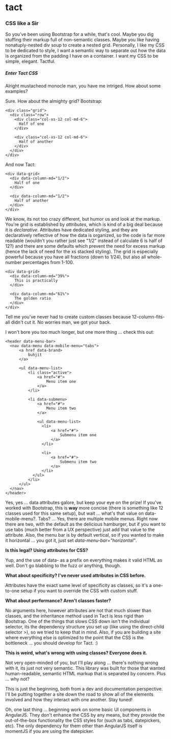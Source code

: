 # tact

### CSS like a Sir

So you've been using Bootstrap for a while, that's cool. Maybe you dig stuffing their markup full of non-semantic classes. Maybe you like having nonatuply-nested div soup to create a nested grid. Personally, I like my CSS to be dedicated to style, I want a semantic way to separate out how the data is organized from the padding I have on a container. I want my CSS to be simple, elegant. Tactful.

##### Enter Tact CSS

Alright mustacheod monocle man, you have me intriged. How about some examples?

Sure. How about the almighty grid? Bootstrap:
```
<div class="grid">
  <div class="row">
    <div class="col-xs-12 col-md-6">
      Half of one
    </div>
    
    <div class="col-xs-12 col-md-6">
      Half of another
    </div>
  </div>
</div>
```
And now Tact:
```
<div data-grid>
  <div data-column-md="1/2">
    Half of one
  </div>
  
  <div data-column-md="1/2">
    Half of another
  </div>
</div>
```
We know, its not too crazy different, but humor us and look at the markup. You're grid is established by *attributes*, which is kind of a big deal because it is *declarative*. Attributes have dedicated styling, and they are declaratively reflective of how the data is organized, so the code is far more readable (wouldn't you rather just see "1/2" instead of calculate 6 is half of 12?) and there are some defaults which prevent the need for excess markup (hence the lack of need for the xs stacked styling). The grid is especially powerful because you have all fractions (down to 1/24), but also all whole-number percentages from 1-100. 
```
<div data-grid>
  <div data-column-md="39%">
    This is practically
  </div>
  
  <div data-column-md="61%">
    The golden ratio
  </div>
</div>
```
Tell me you've never had to create custom classes because 12-column-fits-all didn't cut it. No worries man, we got your back.

I won't bore you too much longer, but one more thing ... check this out:
```
<header data-menu-bar>
  <nav data-menu data-mobile-menu="tabs">
      <a href data-brand>
          buhjit
      </a>
  
      <ul data-menu-list>
          <li class="active">
              <a href="#">
                  Menu item one
              </a>
          </li>
          
          <li data-submenu>
              <a href="#">
                  Menu item two
              </a>
              
              <ul data-menu-list>
                <li>
                    <a href="#">
                        Submenu item one
                    </a>
                </li>
                
                <li>
                    <a href="#">
                        Submenu item two
                    </a>
                </li>
            </ul>
          </li>
      </ul>
  </nav>
</header>
```
Yes, yes ... data attributes galore, but keep your eye on the prize! If you've worked with Bootstrap, this is **way** more concise (there is something like 12 classes used for this same setup), but wait ... what's that value on data-mobile-menu?. Tabs? ... Yes, there are multiple mobile menus. Right now there are two, with the default as the delicious hamburger, but if you want to use tabs (much better from a UX perspective) just add that value to the attribute. Also, the menu bar is by default vertical, so if you wanted to make it horizontal ... you got it, just set *data-menu-bar="horizontal"*.

**Is this legal? Using attributes for CSS?**

Yup, and the use of data- as a prefix on everything makes it valid HTML as well. Don't go blabbing to the fuzz or anything, though.

**What about specificity? I've never used attributes in CSS before.**

Attributes have the exact same level of specificity as classes, so it's a one-to-one setup if you want to override the CSS with custom stuff.

**What about performance? Aren't classes faster?**

No arguments here, however attributes are not that much slower than classes, and the inheritance method used in Tact is less rigid than Bootstrap. One of the things that slows CSS down isn't the individual selector, its the dependency structure you set up (like using the direct-child selector >), so we tried to keep that in mind. Also, if you are building a site where everything else is optimized to the point that the CSS is the bottleneck ... you should develop for Tact. :)

**This is weird, what's wrong with using classes? Everyone does it.**

Not very open-minded of you, but I'll play along ... there's nothing wrong with it, its just not very semantic. This library was built for those that wanted human-readable, semantic HTML markup that is separated by concern. Plus ... why not?

This is just the beginning, both from a dev and documentation perspective. I'll be putting together a site down the road to show all of the elements involved and how they interact with one another. Stay tuned!

Oh, one last thing ... beginning work on some basic UI components in AngularJS. They don't enhance the CSS by any means, but they provide the out-of-the-box functionality the CSS styles for (such as tabs, datepickers, etc). The only dependency for them other than AngularJS itself is momentJS if you are using the datepicker.
